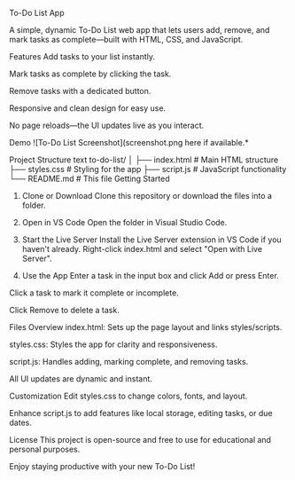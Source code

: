 To-Do List App 

A simple, dynamic To-Do List web app that lets users add, remove, and mark tasks as complete—built with HTML, CSS, and JavaScript.

Features
Add tasks to your list instantly.

Mark tasks as complete by clicking the task.

Remove tasks with a dedicated button.

Responsive and clean design for easy use.

No page reloads—the UI updates live as you interact.

Demo
![To-Do List Screenshot](screenshot.png here if available.*

Project Structure
text
to-do-list/
│
├── index.html      # Main HTML structure
├── styles.css      # Styling for the app
├── script.js       # JavaScript functionality
└── README.md       # This file
Getting Started


1. Clone or Download
Clone this repository or download the files into a folder.

2. Open in VS Code
Open the folder in Visual Studio Code.

3. Start the Live Server
Install the Live Server extension in VS Code if you haven't already.
Right-click index.html and select "Open with Live Server".

4. Use the App
Enter a task in the input box and click Add or press Enter.

Click a task to mark it complete or incomplete.

Click Remove to delete a task.

Files Overview
index.html: Sets up the page layout and links styles/scripts.

styles.css: Styles the app for clarity and responsiveness.

script.js: Handles adding, marking complete, and removing tasks.

All UI updates are dynamic and instant.

Customization
Edit styles.css to change colors, fonts, and layout.

Enhance script.js to add features like local storage, editing tasks, or due dates.

License
This project is open-source and free to use for educational and personal purposes.

Enjoy staying productive with your new To-Do List!
